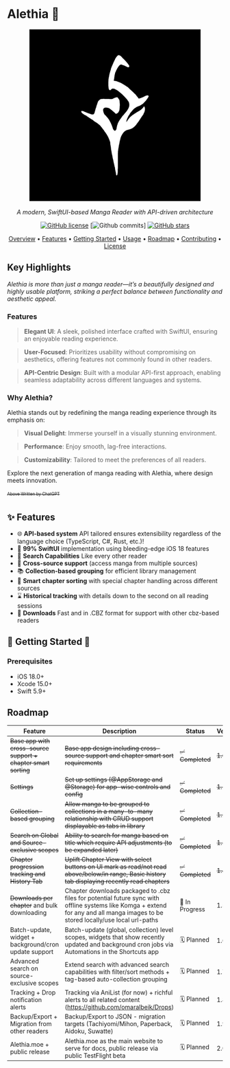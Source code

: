 # Alethia 💫

<div align="center">

![Alethia Logo](./Assets//icon.png)

_A modern, SwiftUI-based Manga Reader with API-driven architecture_

[![GitHub license](https://img.shields.io/github/license/alethiaorg/alethia)](https://github.com/alethiaorg/alethia/blob/main/LICENSE)
[![Github commits](https://img.shields.io/github/last-commit/alethiaorg/alethia)]
[![GitHub stars](https://img.shields.io/github/stars/alethiaorg/alethia)](https://gitHub.com/alethiaorg/alethia/stargazers/)

[Overview](#overview) • [Features](#features) • [Getting Started](#getting-started) • [Usage](#usage) • [Roadmap](#roadmap) • [Contributing](#contributing) • [License](#license)

</div>

## Key Highlights

_Alethia is more than just a manga reader—it’s a beautifully designed and highly usable platform, striking a perfect balance between functionality and aesthetic appeal._

### Features

> **Elegant UI**: A sleek, polished interface crafted with SwiftUI, ensuring an enjoyable reading experience.

> **User-Focused**: Prioritizes usability without compromising on aesthetics, offering features not commonly found in other readers.

> **API-Centric Design**: Built with a modular API-first approach, enabling seamless adaptability across different languages and systems.

### Why Alethia?

Alethia stands out by redefining the manga reading experience through its emphasis on:

> **Visual Delight**: Immerse yourself in a visually stunning environment.

> **Performance**: Enjoy smooth, lag-free interactions.

> **Customizability**: Tailored to meet the preferences of all readers.

Explore the next generation of manga reading with Alethia, where design meets innovation.

<sub align="center"><sup>~~Above Written by ChatGPT~~</sup></sub>

## ✨ Features

- 🌐 **API-based system** API tailored ensures extensibility regardless of the language choice (TypeScript, C#, Rust, etc.)!
- 📱 **99% SwiftUI** implementation using bleeding-edge iOS 18 features
- 🔎 **Search Capabilities** Like every other reader
- 🔄 **Cross-source support** (access manga from multiple sources)
- 📚 **Collection-based grouping** for efficient library management
- 🧠 **Smart chapter sorting** with special chapter handling across different sources
- ⌛ **Historical tracking** with details down to the second on all reading sessions
- 💾 **Downloads** Fast and in .CBZ format for support with other cbz-based readers

## 🚀 Getting Started 🚀

### Prerequisites

- iOS 18.0+
- Xcode 15.0+
- Swift 5.9+

## Roadmap

| Feature                                                        | Description                                                                                                                                                                       | Status           | Version |
| -------------------------------------------------------------- | --------------------------------------------------------------------------------------------------------------------------------------------------------------------------------- | ---------------- | ------- |
| ~~Base app with cross-source support + chapter smart sorting~~ | ~~Base app design including cross-source support and chapter smart sort requirements~~                                                                                            | ~~✅ Completed~~ | ~~1.0~~ |
| ~~Settings~~                                                   | ~~Set up settings (@AppStorage and @Storage) for app-wise controls and config~~                                                                                                   | ~~✅ Completed~~ | ~~1.1~~ |
| ~~Collection-based grouping~~                                  | ~~Allow manga to be grouped to collections in a many-to-many relationship with CRUD support displayable as tabs in library~~                                                      | ~~✅ Completed~~ | ~~1.2~~ |
| ~~Search on Global and Source-exclusive scopes~~               | ~~Ability to search for manga based on title which require API adjustments (to be expanded later)~~                                                                               | ~~✅ Completed~~ | ~~1.3~~ |
| ~~Chapter progression tracking and History Tab~~               | ~~Uplift Chapter View with select buttons on UI mark as read/not read above/below/in range, Basic history tab displaying recently read chapters~~                                 | ~~✅ Completed~~ | ~~1.4~~ |
| ~~Downloads per chapter~~ and bulk downloading                 | Chapter downloads packaged to .cbz files for potential future sync with offline systems like Komga + extend for any and all manga images to be stored locally/use local url-paths | 🚧 In Progress   | 1.5     |
| Batch-update, widget + background/cron update support          | Batch-update (global, collection) level scopes, widgets that show recently updated and background cron jobs via Automations in the Shortcuts app                                  | 🗓️ Planned       | 1.6     |
| Advanced search on source-exclusive scopes                     | Extend search with advanced search capabilities with filter/sort methods + tag-based auto-collection grouping                                                                     | 🗓️ Planned       | 1.7     |
| Tracking + Drop notification alerts                            | Tracking via AniList (for now) + richful alerts to all related content (https://github.com/omaralbeik/Drops)                                                                      | 🗓️ Planned       | 1.8     |
| Backup/Export + Migration from other readers                   | Backup/Export to JSON - migration targets (Tachiyomi/Mihon, Paperback, Aidoku, Suwatte)                                                                                           | 🗓️ Planned       | 1.9     |
| Alethia.moe + public release                                   | Alethia.moe as the main website to serve for docs, public release via public TestFlight beta                                                                                      | 🗓️ Planned       | 2.0     |
